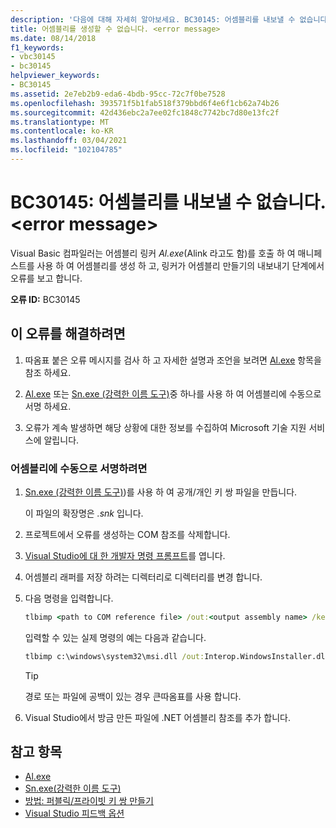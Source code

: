 ```yaml
---
description: '다음에 대해 자세히 알아보세요. BC30145: 어셈블리를 내보낼 수 없습니다. <error message>'
title: 어셈블리를 생성할 수 없습니다. <error message>
ms.date: 08/14/2018
f1_keywords:
- vbc30145
- bc30145
helpviewer_keywords:
- BC30145
ms.assetid: 2e7eb2b9-eda6-4bdb-95cc-72c7f0be7528
ms.openlocfilehash: 393571f5b1fab518f379bbd6f4e6f1cb62a74b26
ms.sourcegitcommit: 42d436ebc2a7ee02fc1848c7742bc7d80e13fc2f
ms.translationtype: MT
ms.contentlocale: ko-KR
ms.lasthandoff: 03/04/2021
ms.locfileid: "102104785"
---
```

# <a name="bc30145-unable-to-emit-assembly-error-message"></a>BC30145: 어셈블리를 내보낼 수 없습니다. \<error message>

Visual Basic 컴파일러는 어셈블리 링커 *Al.exe*(Alink 라고도 함)를 호출 하 여 매니페스트를 사용 하 여 어셈블리를 생성 하 고, 링커가 어셈블리 만들기의 내보내기 단계에서 오류를 보고 합니다.

**오류 ID:** BC30145

## <a name="to-correct-this-error"></a>이 오류를 해결하려면

1. 따옴표 붙은 오류 메시지를 검사 하 고 자세한 설명과 조언을 보려면 [Al.exe](../../../framework/tools/al-exe-assembly-linker.md) 항목을 참조 하세요.

2. [Al.exe](../../../framework/tools/al-exe-assembly-linker.md) 또는 [Sn.exe (강력한 이름 도구)](../../../framework/tools/sn-exe-strong-name-tool.md)중 하나를 사용 하 여 어셈블리에 수동으로 서명 하세요.

3. 오류가 계속 발생하면 해당 상황에 대한 정보를 수집하여 Microsoft 기술 지원 서비스에 알립니다.

### <a name="to-sign-the-assembly-manually"></a>어셈블리에 수동으로 서명하려면

1. [Sn.exe (강력한 이름 도구)](../../../framework/tools/sn-exe-strong-name-tool.md))를 사용 하 여 공개/개인 키 쌍 파일을 만듭니다.

   이 파일의 확장명은 *.snk* 입니다.

2. 프로젝트에서 오류를 생성하는 COM 참조를 삭제합니다.

3. [Visual Studio에 대 한 개발자 명령 프롬프트](../../../framework/tools/developer-command-prompt-for-vs.md)를 엽니다.

4. 어셈블리 래퍼를 저장 하려는 디렉터리로 디렉터리를 변경 합니다.

5. 다음 명령을 입력합니다.

    ```cmd
    tlbimp <path to COM reference file> /out:<output assembly name> /keyfile:<path to .snk file>
    ```

   입력할 수 있는 실제 명령의 예는 다음과 같습니다.

    ```cmd
    tlbimp c:\windows\system32\msi.dll /out:Interop.WindowsInstaller.dll /keyfile:"c:\documents and settings\mykey.snk"
    ```

   > [!TIP]
   > 경로 또는 파일에 공백이 있는 경우 큰따옴표를 사용 합니다.

6. Visual Studio에서 방금 만든 파일에 .NET 어셈블리 참조를 추가 합니다.

## <a name="see-also"></a>참고 항목

- [Al.exe](../../../framework/tools/al-exe-assembly-linker.md)
- [Sn.exe(강력한 이름 도구)](../../../framework/tools/sn-exe-strong-name-tool.md)
- [방법: 퍼블릭/프라이빗 키 쌍 만들기](../../../standard/assembly/create-public-private-key-pair.md)
- [Visual Studio 피드백 옵션](/visualstudio/ide/feedback-options)

